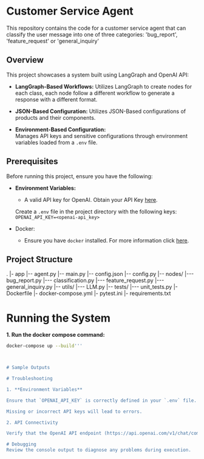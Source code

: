 # Customer Service Agent

This repository contains the code for a customer service agent that can classify the user message into one of three categories: 'bug_report', 'feature_request' or 'general_inquiry'

## Overview

This project showcases a system built using LangGraph and OpenAI API:
- **LangGraph-Based Workflows:**
  Utilizes LangGraph to create nodes for each class, each node follow a different workflow to generate a response with a different format.

- **JSON-Based Configuration:**
  Utilizes JSON-Based configurations of products and their components.

- **Environment-Based Configuration:**  
  Manages API keys and sensitive configurations through environment variables loaded from a `.env` file.

## Prerequisites

Before running this project, ensure you have the following:
- **Environment Variables:**
    - A valid API key for OpenAI. Obtain your API Key [here](https://platform.openai.com/api-keys).

    Create a `.env` file in the project directory with the following keys:
    `OPENAI_API_KEY=<openai-api_key>`

- Docker:
    - Ensure you have `docker` installed. For more information click [here](https://docs.docker.com).

## Project Structure
  .
  |- app
  |-- agent.py
  |-- main.py
  |-- config.json
  |-- config.py
  |-- nodes/
  |--- bug_report.py
  |--- classification.py
  |--- feature_request.py
  |--- general_inquiry.py
  |-- utils/
  |--- LLM.py
  |-- tests/
  |--- unit_tests.py
  |- Dockerfile
  |- docker-compose.yml
  |- pytest.ini
  |- requirements.txt

# Running the System

__1. Run the docker compose command:__

```bash
docker-compose up --build'''



# Sample Outputs

# Troubleshooting

1. **Environment Variables**

Ensure that `OPENAI_API_KEY` is correctly defined in your `.env` file.

Missing or incorrect API keys will lead to errors.

2. API Connectivity

Verify that the OpenAI API endpoint (https://api.openai.com/v1/chat/completions) is accessible.

# Debugging
Review the console output to diagnose any problems during execution.

